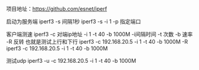 
项目地址：https://github.com/esnet/iperf

启动为服务端  iperf3 -s 
  间隔1秒  iperf3 -s -i 1
  -p 指定端口

客户端测速 iperf3 -c 对端ip地址 -i 1 -t 40 -b 1000M 
-i间隔时间  -t 次数 -b 速率 -R 反转  也就是测试上行和下行
iperf3 -c 192.168.20.5 -i 1 -t 40 -b 1000M -R
iperf3 -c 192.168.20.5 -i 1 -t 40 -b 1000M 


测试udp  iperf3 -u -c 192.168.20.5 -i 1 -t 40 -b 1000M 
